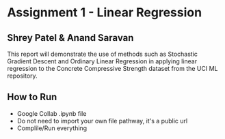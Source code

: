 # Assignment 1 - Linear Regression
## Shrey Patel & Anand Saravan


This report will demonstrate the use of methods such as Stochastic Gradient Descent and Ordinary Linear Regression in applying linear regression to the Concrete Compressive Strength dataset from the UCI ML repository. 


## How to Run

- Google Collab .ipynb file
- Do not need to import your own file pathway, it's a public url
- Complile/Run everything
